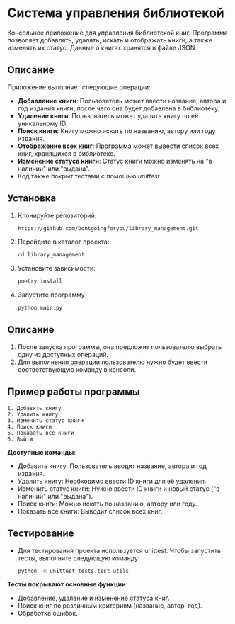 # Система управления библиотекой

Консольное приложение для управления библиотекой книг. Программа позволяет добавлять, удалять, искать и отображать книги, а также изменять их статус. Данные о книгах хранятся в файле JSON.

## Описание

Приложение выполняет следующие операции:
- **Добавление книги**: Пользователь может ввести название, автора и год издания книги, после чего она будет добавлена в библиотеку.
- **Удаление книги**: Пользователь может удалить книгу по её уникальному ID.
- **Поиск книги**: Книгу можно искать по названию, автору или году издания.
- **Отображение всех книг**: Программа может вывести список всех книг, хранящихся в библиотеке.
- **Изменение статуса книги**: Статус книги можно изменять на "в наличии" или "выдана".
- Код также покрыт тестами с помощью *unittest*

## Установка

1. Клонируйте репозиторий:
    ```bash
    https://github.com/Dontgoingforyou/library_management.git
   
2. Перейдите в каталог проекта:
    ```bash
   cd library_management
   
3. Установите зависимости:
    ```bash
   poetry install
   
4. Запустите программу
    ```bash
   python main.py

## Описание

1. После запуска программы, она предложит пользователю выбрать одну из доступных операций.
2. Для выполнения операции пользователю нужно будет ввести соответствующую команду в консоли.

## Пример работы программы
    1. Добавить книгу
    2. Удалить книгу
    3. Изменить статус книги
    4. Поиск книги
    5. Показать все книги
    6. Выйти
                
**Доступные команды**:
- Добавить книгу: Пользователь вводит название, автора и год издания.
- Удалить книгу: Необходимо ввести ID книги для её удаления.
- Изменить статус книги: Нужно ввести ID книги и новый статус ("в наличии" или "выдана").
- Поиск книги: Можно искать по названию, автору или году.
- Показать все книги: Выводит список всех книг.

## Тестирование

- Для тестирования проекта используется unittest. Чтобы запустить тесты, выполните следующую команду:
    ```bash
    python -m unittest tests.test_utils
  
**Тесты покрывают основные функции**:

- Добавление, удаление и изменение статуса книг.
- Поиск книг по различным критериям (название, автор, год).
- Обработка ошибок.

